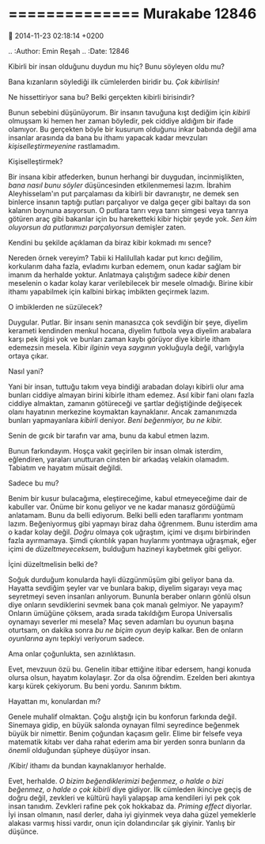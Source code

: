 ==============
Murakabe 12846
==============

:date: 2014-11-23 02:18:14 +0200

.. :Author: Emin Reşah
.. :Date:   12846

Kibirli bir insan olduğunu duydun mu hiç? Bunu söyleyen oldu mu?

Bana kızanların söylediği ilk cümlelerden biridir bu. *Çok kibirlisin!*

Ne hissettiriyor sana bu? Belki gerçekten kibirli birisindir?

Bunun sebebini düşünüyorum. Bir insanın tavuğuna kışt dediğim için
*kibirli* olmuşsam ki hemen her zaman böyledir, pek ciddiye aldığım bir
ifade olamıyor. Bu gerçekten böyle bir kusurum olduğunu inkar babında
değil ama insanlar arasında da bana bu ithamı yapacak kadar mevzuları
*kişiselleştirmeyenine* rastlamadım.

Kişiselleştirmek?

Bir insana kibir atfederken, bunun herhangi bir duygudan,
incinmişlikten, *bana nasıl bunu söyler* düşüncesinden etkilenmemesi
lazım. İbrahim Aleyhisselam'ın put parçalaması da kibirli bir
davranıştır, ne demek sen binlerce insanın taptığı putları parçalıyor ve
dalga geçer gibi baltayı da son kalanın boynuna asıyorsun. O putlara
tanrı veya tanrı simgesi veya tanrıya götüren araç gibi bakanlar için bu
hareketteki kibir hiçbir şeyde yok. *Sen kim oluyorsun da putlarımızı
parçalıyorsun* demişler zaten.

Kendini bu şekilde açıklaman da biraz kibir kokmadı mı sence?

Nereden örnek vereyim? Tabii ki Halilullah kadar put kırıcı değilim,
korkularım daha fazla, evladımı kurban edemem, onun kadar sağlam bir
imanım da herhalde yoktur. Anlatmaya çalıştığım sadece *kibir* denen
meselenin o kadar kolay karar verilebilecek bir mesele olmadığı. Birine
kibir ithamı yapabilmek için kalbini birkaç imbikten geçirmek lazım.

O imbiklerden ne süzülecek?

Duygular. Putlar. Bir insanı senin manasızca çok sevdiğin bir şeye,
diyelim kerameti kendinden menkul hocana, diyelim futbola veya diyelim
arabalara karşı pek ilgisi yok ve bunları zaman kaybı görüyor diye
kibirle itham edemezsin mesela. Kibir *ilginin* veya *saygının*
yokluğuyla değil, varlığıyla ortaya çıkar.

Nasıl yani?

Yani bir insan, tuttuğu takım veya bindiği arabadan dolayı kibirli olur
ama bunları ciddiye almayan birini kibirle itham edemez. Asıl kibir fani
olanı fazla ciddiye almaktan, zamanın götüreceği ve şartlar değiştiğinde
değişecek olanı hayatının merkezine koymaktan kaynaklanır. Ancak
zamanımızda bunları yapmayanlara *kibirli* deniyor. *Beni beğenmiyor, bu
ne kibir.*

Senin de gıcık bir tarafın var ama, bunu da kabul etmen lazım.

Bunun farkındayım. Hoşça vakit geçirilen bir insan olmak isterdim,
eğlendiren, yaraları unutturan cinsten bir arkadaş velakin olamadım.
Tabiatım ve hayatım müsait değildi.

Sadece bu mu?

Benim bir kusur bulacağıma, eleştireceğime, kabul etmeyeceğime dair de
kabuller var. Önüme bir konu geliyor ve ne kadar manasız gördüğümü
anlatamam. Bunu da belli ediyorum. Belki belli eden taraflarımı yontmam
lazım. Beğeniyormuş gibi yapmayı biraz daha öğrenmem. Bunu isterdim ama
o kadar kolay değil. *Doğru* olmaya çok uğraştım, içimi ve dışımı
birbirinden fazla ayırmamaya. Şimdi çıkıntılık yapan huylarımı yontmaya
uğraşmak, eğer içimi de *düzeltmeyeceksem*, bulduğum hazineyi kaybetmek
gibi geliyor.

İçini düzeltmelisin belki de?

Soğuk durduğum konularda hayli düzgünmüşüm gibi geliyor bana da. Hayatta
sevdiğim şeyler var ve bunlara bakıp, diyelim sigarayı veya maç
seyretmeyi seven insanları anlıyorum. Bununla beraber onların gönlü
olsun diye onların sevdiklerini sevmek bana çok manalı gelmiyor. Ne
yapayım? Onların ümüğüne çöksem, arada sırada takıldığım Europa
Universalis oynamayı severler mi mesela? Maç seven adamları bu oyunun
başına oturtsam, on dakika sonra *bu ne biçim oyun* deyip kalkar. Ben de
onların *oyunlarına* aynı tepkiyi veriyorum sadece.

Ama onlar çoğunlukta, sen azınlıktasın.

Evet, mevzuun özü bu. Genelin itibar ettiğine itibar edersem, hangi
konuda olursa olsun, hayatım kolaylaşır. Zor da olsa öğrendim. Ezelden
beri akıntıya karşı kürek çekiyorum. Bu beni yordu. Sanırım bıktım.

Hayattan mı, konulardan mı?

Genele muhalif olmaktan. Çoğu alıştığı için bu konforun farkında değil.
Sinemaya gidip, en büyük salonda oynayan filmi seyredince beğenmek büyük
bir nimettir. Benim çoğundan kaçasım gelir. Elime bir felsefe veya
matematik kitabı ver daha rahat ederim ama bir yerden sonra bunların da
*önemli* olduğundan şüpheye düşüyor insan.

/Kibir/ ithamı da bundan kaynaklanıyor herhalde.

Evet, herhalde. *O bizim beğendiklerimizi beğenmez, o halde o bizi
beğenmez, o halde o çok kibirli* diye gidiyor. İlk cümleden ikinciye
geçiş de doğru değil, zevkleri ve kültürü hayli yalapşap ama kendileri
iyi pek çok insan tanıdım. Zevkleri rafine pek çok hokkabaz da. *Priming
effect* diyorlar. İyi insan olmanın, nasıl derler, daha iyi giyinmek
veya daha güzel yemeklerle alakası varmış hissi vardır, onun için
dolandırıcılar şık giyinir. Yanlış bir düşünce.
